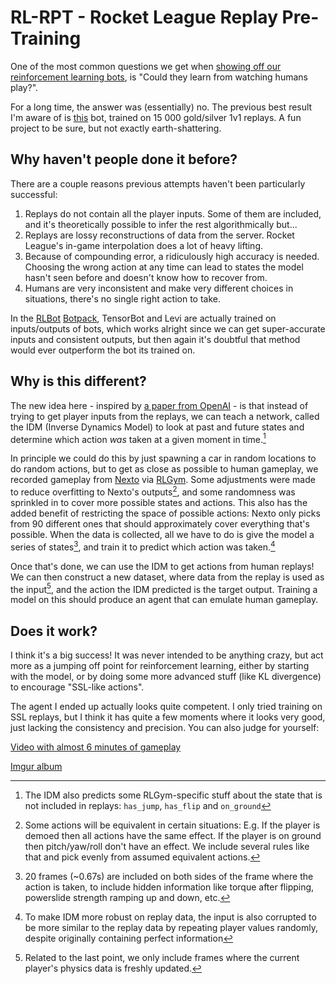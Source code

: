 # RL-RPT - Rocket League Replay Pre-Training
One of the most common questions we get when [showing off our reinforcement learning bots](https://www.twitch.tv/rlgym), is "Could they learn from watching humans play?".

For a long time, the answer was (essentially) no. The previous best result I'm aware of is [this](https://natebake.dev/code/rl-ai/) bot, trained on 15 000 gold/silver 1v1 replays. A fun project to be sure, but not exactly earth-shattering.

## Why haven't people done it before?
There are a couple reasons previous attempts haven't been particularly successful:

1. Replays do not contain all the player inputs. Some of them are included, and it's theoretically possible to infer the rest algorithmically but...
2. Replays are lossy reconstructions of data from the server. Rocket League's in-game interpolation does a lot of heavy lifting.
3. Because of compounding error, a ridiculously high accuracy is needed. Choosing the wrong action at any time can lead to states the model hasn't seen before and doesn't know how to recover from.
4. Humans are very inconsistent and make very different choices in situations, there's no single right action to take.

In the [RLBot](https://rlbot.org/) [Botpack](https://github.com/RLBot/RLBotPack), TensorBot and Levi are actually trained on inputs/outputs of bots, 
which works alright since we can get super-accurate inputs and consistent outputs, but then again it's doubtful that method would ever outperform the bot its trained on.


## Why is this different?
The new idea here - inspired by [a paper from OpenAI](https://openai.com/blog/vpt/) - is that instead of trying to get player inputs from the replays, 
we can teach a network, called the IDM (Inverse Dynamics Model) to look at past and future states and determine which action *was* taken at a given moment in time.[^1]

In principle we could do this by just spawning a car in random locations to do random actions, but to get as close as possible to human gameplay, 
we recorded gameplay from [Nexto](https://github.com/Rolv-Arild/Necto) via [RLGym](https://rlgym.org/). Some adjustments were made to reduce overfitting to Nexto's outputs[^2], and some randomness was sprinkled in to cover more possible states and actions. 
This also has the added benefit of restricting the space of possible actions: Nexto only picks from 90 different ones that should approximately cover everything that's possible.
When the data is collected, all we have to do is give the model a series of states[^3], and train it to predict which action was taken.[^4]

Once that's done, we can use the IDM to get actions from human replays! 
We can then construct a new dataset, where data from the replay is used as the input[^5], and the action the IDM predicted is the target output.
Training a model on this should produce an agent that can emulate human gameplay.

## Does it work?
I think it's a big success! 
It was never intended to be anything crazy, but act more as a jumping off point for reinforcement learning, either by starting with the model, or by doing some more advanced stuff (like KL divergence) to encourage "SSL-like actions".

The agent I ended up actually looks quite competent. I only tried training on SSL replays, but I think it has quite a few moments where it looks very good, just lacking the consistency and precision.
You can also judge for yourself:

[Video with almost 6 minutes of gameplay](https://www.youtube.com/watch?v=VXi6f0zhVrk)

[Imgur album](https://imgur.com/a/zqrQxcD)


[^1]: The IDM also predicts some RLGym-specific stuff about the state that is not included in replays: `has_jump`, `has_flip` and `on_ground`
[^2]: Some actions will be equivalent in certain situations: E.g. If the player is demoed then all actions have the same effect. If the player is on ground then pitch/yaw/roll don't have an effect. We include several rules like that and pick evenly from assumed equivalent actions.
[^3]: 20 frames (~0.67s) are included on both sides of the frame where the action is taken, to include hidden information like torque after flipping, powerslide strength ramping up and down, etc.
[^4]: To make IDM more robust on replay data, the input is also corrupted to be more similar to the replay data by repeating player values randomly, despite originally containing perfect information
[^5]: Related to the last point, we only include frames where the current player's physics data is freshly updated.
